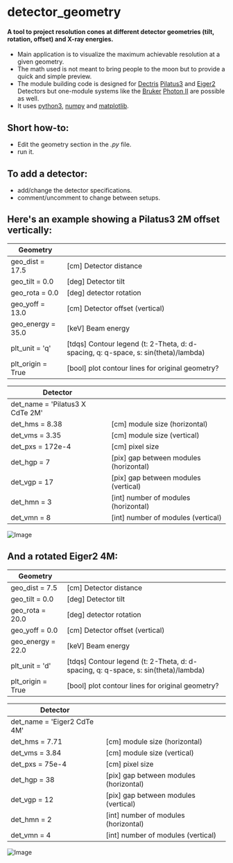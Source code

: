 # detector_geometry
#### A tool to project resolution cones at different detector geometries (tilt, rotation, offset) and X-ray energies.
 - Main application is to visualize the maximum achievable resolution at a given geometry.
 - The math used is not meant to bring people to the moon but to provide a quick and simple preview.
 - The module building code is designed for [Dectris](https://www.dectris.com) [Pilatus3](https://www.dectris.com/detectors/x-ray-detectors/pilatus3/) and [Eiger2](https://www.dectris.com/detectors/x-ray-detectors/eiger2/) Detectors but one-module systems like the [Bruker](https://www.bruker.com/en.html) [Photon II](https://www.bruker.com/en/products-and-solutions/diffractometers-and-scattering-systems/single-crystal-x-ray-diffractometers/sc-xrd-components/detectors.html) are possible as well.
 - It uses [python3](https://www.python.org), [numpy](https://numpy.org) and [matplotlib](https://matplotlib.org).

## Short how-to:
 - Edit the geometry section in the *.py* file.
 - run it.

## To add a detector:
 - add/change the detector specifications.
 - comment/uncomment to change between setups.

## Here's an example showing a Pilatus3 2M offset vertically:

 |     Geometry      |   |
 |-------------------|---|
 | geo_dist = 17.5   | [cm]   Detector distance
 | geo_tilt = 0.0    | [deg]  Detector tilt
 | geo_rota = 0.0    | [deg]  detector rotation
 | geo_yoff = 13.0   | [cm]   Detector offset (vertical)
 | geo_energy = 35.0 | [keV]  Beam energy
 | plt_unit = 'q'    | [tdqs] Contour legend (t: 2-Theta, d: d-spacing, q: q-space, s: sin(theta)/lambda)
 | plt_origin = True | [bool] plot contour lines for original geometry?
 
 |     Detector      |   |
 |-------------------|---|
 | det_name = 'Pilatus3 X CdTe 2M' |
 | det_hms = 8.38     | [cm]  module size (horizontal)
 | det_vms = 3.35     | [cm]  module size (vertical)
 | det_pxs = 172e-4   | [cm]  pixel size
 | det_hgp = 7        | [pix] gap between modules (horizontal)
 | det_vgp = 17       | [pix] gap between modules (vertical)
 | det_hmn = 3        | [int] number of modules (horizontal)
 | det_vmn = 8        | [int] number of modules (vertical)

![Image](../main/Pilatus3_X_CdTe_2M.png)

## And a rotated Eiger2 4M:

 |     Geometry      |   |
 |-------------------|---|
 | geo_dist = 7.5    | [cm]   Detector distance
 | geo_tilt = 0.0    | [deg]  Detector tilt
 | geo_rota = 20.0   | [deg]  detector rotation
 | geo_yoff = 0.0    | [cm]   Detector offset (vertical)
 | geo_energy = 22.0 | [keV]  Beam energy
 | plt_unit = 'd'    | [tdqs] Contour legend (t: 2-Theta, d: d-spacing, q: q-space, s: sin(theta)/lambda)
 | plt_origin = True | [bool] plot contour lines for original geometry?
 
 |     Detector      |   |
 |-------------------|---|
 | det_name = 'Eiger2 CdTe 4M' |
 | det_hms = 7.71     | [cm]  module size (horizontal)
 | det_vms = 3.84     | [cm]  module size (vertical)
 | det_pxs = 75e-4    | [cm]  pixel size
 | det_hgp = 38       | [pix] gap between modules (horizontal)
 | det_vgp = 12       | [pix] gap between modules (vertical)
 | det_hmn = 2        | [int] number of modules (horizontal)
 | det_vmn = 4        | [int] number of modules (vertical)
 
![Image](../main/Eiger2_CdTe_4M.png)

